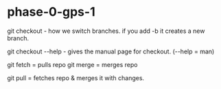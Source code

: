 phase-0-gps-1
=============

git checkout - how we switch branches.  if you add -b it creates a new branch.

git checkout --help - gives the manual page for checkout.  (--help = man)

git fetch <remote> <branch> = pulls repo
git merge <remote><branch> = merges repo

git pull <remote> <branch> = fetches repo & merges it with changes.

